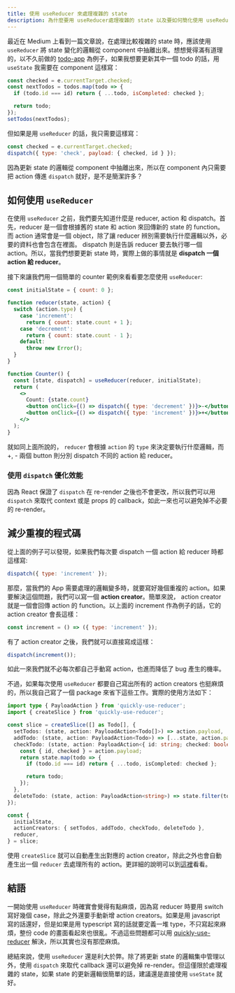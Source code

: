 ```yaml
---
title: 使用 useReducer 來處理複雜的 state
description: 為什麼要用 useReducer處理複雜的 state 以及要如何簡化使用 useReducer 所需要的流程。
---
```


最近在 Medium 上看到一篇文章說，在處理比較複雜的 state 時，應該使用 `useReducer` 將 state 變化的邏輯從 component 中抽離出來。想想覺得滿有道理的，以不久前做的 [todo-app](https://github.com/jason89521/react-todo) 為例子，如果我想要更新其中一個 todo 的話，用 `useState` 我需要在 component 這樣寫：

```javascript
const checked = e.currentTarget.checked;
const nextTodos = todos.map(todo => {
  if (todo.id === id) return { ...todo, isCompleted: checked };

  return todo;
});
setTodos(nextTodos);
```

但如果是用 `useReducer` 的話，我只需要這樣寫：

```javascript
const checked = e.currentTarget.checked;
dispatch({ type: 'check', payload: { checked, id } });
```

因為更新 state 的邏輯從 component 中抽離出來，所以在 component 內只需要把 action 傳進 `dispatch` 就好，是不是簡潔許多？

<!-- more -->

## 如何使用 `useReducer`

在使用 `useReducer` 之前，我們要先知道什麼是 reducer, action 和 dispatch。首先，reducer 是一個會根據舊的 state 和 action 來回傳新的 state 的 function。 而 action 通常會是一個 object，除了讓 reducer 辨別需要執行什麼邏輯以外，必要的資料也會包含在裡面。 dispatch 則是告訴 reducer 要去執行哪一個 action。所以，當我們想要更新 state 時，實際上做的事情就是 **dispatch 一個 action 給 reducer**。

接下來讓我們用一個簡單的 counter 範例來看看要怎麼使用 `useReducer`:

```jsx
const initialState = { count: 0 };

function reducer(state, action) {
  switch (action.type) {
    case 'increment':
      return { count: state.count + 1 };
    case 'decrement':
      return { count: state.count - 1 };
    default:
      throw new Error();
  }
}

function Counter() {
  const [state, dispatch] = useReducer(reducer, initialState);
  return (
    <>
      Count: {state.count}
      <button onClick={() => dispatch({ type: 'decrement' })}>-</button>
      <button onClick={() => dispatch({ type: 'increment' })}>+</button>
    </>
  );
}
```

就如同上面所說的， `reducer` 會根據 `action` 的 `type` 來決定要執行什麼邏輯，而+, - 兩個 button 則分別 dispatch 不同的 action 給 reducer。

### 使用 `dispatch` 優化效能

因為 React 保證了 `dispatch` 在 re-render 之後也不會更改，所以我們可以用 `dispatch` 來取代 context 或是 props 的 callback，如此一來也可以避免掉不必要的 re-render。

## 減少重複的程式碼

從上面的例子可以發現，如果我們每次要 dispatch 一個 action 給 reducer 時都這樣寫:

```javascript
dispatch({ type: 'increment' });
```

那麼，當我們的 App 需要處理的邏輯變多時，就要寫好幾個重複的 action。如果要解決這個問題，我們可以寫一個 **action creator**。簡單來說， action creator 就是一個會回傳 action 的 function。以上面的 increment 作為例子的話，它的 action creator 會長這樣：

```javascript
const increment = () => ({ type: 'increment' });
```

有了 action creator 之後，我們就可以直接寫成這樣：

```javascript
dispatch(increment());
```

如此一來我們就不必每次都自己手動寫 action，也進而降低了 bug 產生的機率。

不過，如果每次使用 `useReducer` 都要自己寫出所有的 action creators 也挺麻煩的，所以我自己寫了一個 package 來省下這些工作。實際的使用方法如下：

```typescript
import type { PayloadAction } from 'quickly-use-reducer';
import { createSlice } from 'quickly-use-reducer';

const slice = createSlice([] as Todo[], {
  setTodos: (state, action: PayloadAction<Todo[]>) => action.payload,
  addTodo: (state, action: PayloadAction<Todo>) => [...state, action.payload],
  checkTodo: (state, action: PayloadAction<{ id: string; checked: boolean }>) => {
    const { id, checked } = action.payload;
    return state.map(todo => {
      if (todo.id === id) return { ...todo, isCompleted: checked };

      return todo;
    });
  },
  deleteTodo: (state, action: PayloadAction<string>) => state.filter(todo => todo.id !== action.payload),
});

const {
  initialState,
  actionCreators: { setTodos, addTodo, checkTodo, deleteTodo },
  reducer,
} = slice;
```

使用 `createSlice` 就可以自動產生出對應的 action creator，除此之外也會自動產生出一個 `reducer` 去處理所有的 action。更詳細的說明可以到[這裡](https://github.com/jason89521/quickly-use-reducer)看看。

## 結語

一開始使用 `useReducer` 時確實會覺得有點麻煩，因為寫 reducer 時要用 switch 寫好幾個 case，除此之外還要手動新增 action creators。如果是用 javascript 寫的話還好，但是如果是用 typescript 寫的話就要定義一堆 type，不只寫起來麻煩，整份 code 的畫面看起來也很亂。不過這些問題都可以用 [quickly-use-reducer](https://www.npmjs.com/package/quickly-use-reducer) 解決，所以其實也沒有那麼麻煩。

總結來說，使用 `useReducer` 還是利大於弊。除了將更新 state 的邏輯集中管理以外，使用 `dispatch` 來取代 callback 還可以避免掉 re-render。但這僅限於處理複雜的 state，如果 state 的更新邏輯很簡單的話，建議還是直接使用 `useState` 就好。

